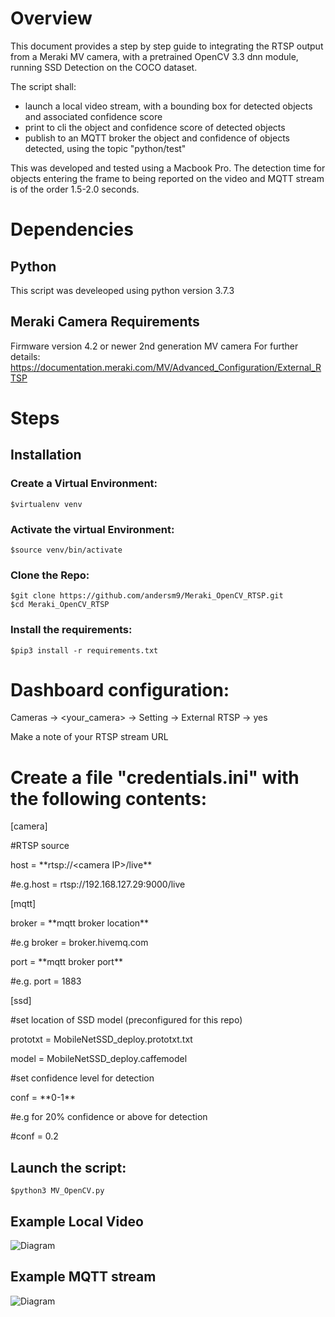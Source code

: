 # Overview

This document provides a step by step guide to integrating the RTSP output from a Meraki MV camera, with a pretrained OpenCV 3.3 dnn module, running SSD Detection on the COCO dataset.

The script shall:

* launch a local video stream, with a bounding box for detected objects and associated confidence score
* print to cli the object and confidence score  of detected objects
* publish to an MQTT broker the object and confidence of objects detected, using the topic "python/test"

This was developed and tested using a Macbook Pro. The detection time for objects entering the frame to being reported on the video and MQTT stream is of the order 1.5-2.0 seconds.

# Dependencies
## Python
This script was develeoped using python version 3.7.3

## Meraki Camera Requirements
Firmware version 4.2 or newer
2nd generation MV camera
For further details:
https://documentation.meraki.com/MV/Advanced_Configuration/External_RTSP
# Steps

## Installation

### Create a Virtual Environment:
    $virtualenv venv

### Activate the virtual Environment:
    $source venv/bin/activate

### Clone the Repo:
    $git clone https://github.com/andersm9/Meraki_OpenCV_RTSP.git
    $cd Meraki_OpenCV_RTSP

### Install the requirements:
    $pip3 install -r requirements.txt

# Dashboard configuration:

Cameras -> <your_camera> -> Setting -> External RTSP -> yes

Make a note of your RTSP stream URL 

# Create a file "credentials.ini" with the following contents:

[camera]

#RTSP source

host = \*\*rtsp:\/\/\<camera IP>/live\*\*
    
#e.g.host = rtsp://192.168.127.29:9000/live

[mqtt]

broker = \*\*mqtt broker location\*\*
    
#e.g broker = broker.hivemq.com

port = \*\*mqtt broker port\*\*
    
#e.g. port = 1883

[ssd]

#set location of SSD model (preconfigured for this repo)

prototxt = MobileNetSSD_deploy.prototxt.txt

model = MobileNetSSD_deploy.caffemodel

#set confidence level for detection

conf = \*\*0-1\*\*

#e.g for 20% confidence or above for detection

#conf = 0.2

## Launch the script:

    $python3 MV_OpenCV.py
## Example Local Video
![Diagram](images/Picture2.png)
## Example MQTT stream
![Diagram](images/Picture1.png)

